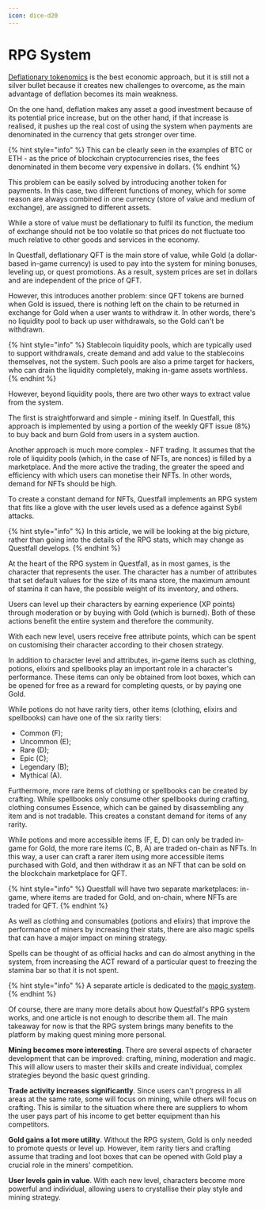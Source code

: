 ```yaml
---
icon: dice-d20
---
```


# RPG System

[Deflationary tokenomics](token-burning.md) is the best economic approach, but it is still not a silver bullet because it creates new challenges to overcome, as the main advantage of deflation becomes its main weakness.

On the one hand, deflation makes any asset a good investment because of its potential price increase, but on the other hand, if that increase is realised, it pushes up the real cost of using the system when payments are denominated in the currency that gets stronger over time.

{% hint style="info" %}
This can be clearly seen in the examples of BTC or ETH - as the price of blockchain cryptocurrencies rises, the fees denominated in them become very expensive in dollars.
{% endhint %}

This problem can be easily solved by introducing another token for payments. In this case, two different functions of money, which for some reason are always combined in one currency (store of value and medium of exchange), are assigned to different assets.

While a store of value must be deflationary to fulfil its function, the medium of exchange should not be too volatile so that prices do not fluctuate too much relative to other goods and services in the economy.

In Questfall, deflationary QFT is the main store of value, while Gold (a dollar-based in-game currency) is used to pay into the system for mining bonuses, leveling up, or quest promotions. As a result, system prices are set in dollars and are independent of the price of QFT.

However, this introduces another problem: since QFT tokens are burned when Gold is issued, there is nothing left on the chain to be returned in exchange for Gold when a user wants to withdraw it. In other words, there's no liquidity pool to back up user withdrawals, so the Gold can't be withdrawn.

{% hint style="info" %}
Stablecoin liquidity pools, which are typically used to support withdrawals, create demand and add value to the stablecoins themselves, not the system. Such pools are also a prime target for hackers, who can drain the liquidity completely, making in-game assets worthless.
{% endhint %}

However, beyond liquidity pools, there are two other ways to extract value from the system.&#x20;

The first is straightforward and simple - mining itself. In Questfall, this approach is implemented by using a portion of the weekly QFT issue (8%) to buy back and burn Gold from users in a system auction.

Another approach is much more complex - NFT trading. It assumes that the role of liquidity pools (which, in the case of NFTs, are nonces) is filled by a marketplace. And the more active the trading, the greater the speed and efficiency with which users can monetise their NFTs. In other words, demand for NFTs should be high.

To create a constant demand for NFTs, Questfall implements an RPG system that fits like a glove with the user levels used as a defence against Sybil attacks.

{% hint style="info" %}
In this article, we will be looking at the big picture, rather than going into the details of the RPG stats, which may change as Questfall develops.
{% endhint %}

At the heart of the RPG system in Questfall, as in most games, is the character that represents the user. The character has a number of attributes that set default values for the size of its mana store, the maximum amount of stamina it can have, the possible weight of its inventory, and others.

Users can level up their characters by earning experience (XP points) through moderation or by buying with Gold (which is burned). Both of these actions benefit the entire system and therefore the community.

With each new level, users receive free attribute points, which can be spent on customising their character according to their chosen strategy.

In addition to character level and attributes, in-game items such as clothing, potions, elixirs and spellbooks play an important role in a character's performance. These items can only be obtained from loot boxes, which can be opened for free as a reward for completing quests, or by paying one Gold.

While potions do not have rarity tiers, other items (clothing, elixirs and spellbooks) can have one of the six rarity tiers:

* Common (F);
* Uncommon (E);
* Rare (D);
* Epic (C);
* Legendary (B);
* Mythical (A).

Furthermore, more rare items of clothing or spellbooks can be created by crafting. While spellbooks only consume other spellbooks during crafting, clothing consumes Essence, which can be gained by disassembling any item and is not tradable. This creates a constant demand for items of any rarity.

While potions and more accessible items (F, E, D) can only be traded in-game for Gold, the more rare items (C, B, A) are traded on-chain as NFTs. In this way, a user can craft a rarer item using more accessible items purchased with Gold, and then withdraw it as an NFT that can be sold on the blockchain marketplace for QFT.

{% hint style="info" %}
Questfall will have two separate marketplaces: in-game, where items are traded for Gold, and on-chain, where NFTs are traded for QFT.
{% endhint %}

As well as clothing and consumables (potions and elixirs) that improve the performance of miners by increasing their stats, there are also magic spells that can have a major impact on mining strategy.

Spells can be thought of as official hacks and can do almost anything in the system, from increasing the ACT reward of a particular quest to freezing the stamina bar so that it is not spent.

{% hint style="info" %}
A separate article is dedicated to the [magic system](../users/spellcasting.md).
{% endhint %}

Of course, there are many more details about how Questfall's RPG system works, and one article is not enough to describe them all. The main takeaway for now is that the RPG system brings many benefits to the platform by making quest mining more personal.

**Mining becomes more interesting**. There are several aspects of character development that can be improved: crafting, mining, moderation and magic. This will allow users to master their skills and create individual, complex strategies beyond the basic quest grinding.

**Trade activity increases significantly**. Since users can't progress in all areas at the same rate, some will focus on mining, while others will focus on crafting. This is similar to the situation where there are suppliers to whom the user pays part of his income to get better equipment than his competitors.

**Gold gains a lot more utility**. Without the RPG system, Gold is only needed to promote quests or level up. However, item rarity tiers and crafting assume that trading and loot boxes that can be opened with Gold play a crucial role in the miners' competition.

**User levels gain in value**. With each new level, characters become more powerful and individual, allowing users to crystallise their play style and mining strategy.

